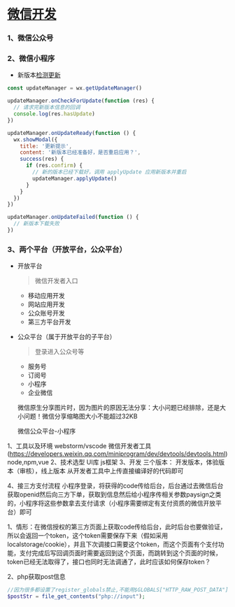 # [微信开发](https://developers.weixin.qq.com/doc/)

### 1、微信公众号


### 2、微信小程序

- 新版本[检测更新](https://developers.weixin.qq.com/miniprogram/dev/framework/runtime/update-mechanism.html)

```javascript
const updateManager = wx.getUpdateManager()

updateManager.onCheckForUpdate(function (res) {
  // 请求完新版本信息的回调
  console.log(res.hasUpdate)
})

updateManager.onUpdateReady(function () {
  wx.showModal({
    title: '更新提示',
    content: '新版本已经准备好，是否重启应用？',
    success(res) {
      if (res.confirm) {
        // 新的版本已经下载好，调用 applyUpdate 应用新版本并重启
        updateManager.applyUpdate()
      }
    }
  })
})

updateManager.onUpdateFailed(function () {
  // 新版本下载失败
})
```


### 3、两个平台（开放平台，公众平台）
- 开放平台
  > 微信开发者入口
  - 移动应用开发
  - 网站应用开发
  - 公众账号开发
  - 第三方平台开发

- 公众平台（属于开放平台的子平台）
  > 登录进入公众号等
  - 服务号
  - 订阅号
  - 小程序
  - 企业微信

  微信原生分享图片时，因为图片的原因无法分享：大小问题已经排除，还是大小问题！微信分享缩略图大小不能超过32KB


  微信公众平台-小程序


1、工具以及环境
webstorm/vscode
微信开发者工具(https://developers.weixin.qq.com/miniprogram/dev/devtools/devtools.html)
node,npm,vue
2、技术选型
UI库
js框架
3、开发
三个版本： 开发版本，体验版本（审核），线上版本
从开发者工具中上传直接编译好的代码即可

4、接三方支付流程
小程序登录，将获得的code传给后台，后台通过去微信后台获取openid然后向三方下单，获取到信息然后给小程序传相关参数paysign之类的，小程序将这些参数拿去支付请求（小程序需要绑定有支付资质的微信开放平台）即可


1、情形：在微信授权的第三方页面上获取code传给后台，此时后台也要做验证，所以会返回一个token，这个token需要保存下来（假如采用localstorage/cookie），并且下次调接口需要这个token，而这个页面有个支付功能，支付完成后写回调页面时需要返回到这个页面，而跳转到这个页面的时候，token已经无法取得了，接口也同时无法调通了，此时应该如何保存token？



2、php获取post信息

```php
//因为很多都设置了register_globals禁止,不能用$GLOBALS["HTTP_RAW_POST_DATA"];
$postStr = file_get_contents("php://input");
```
